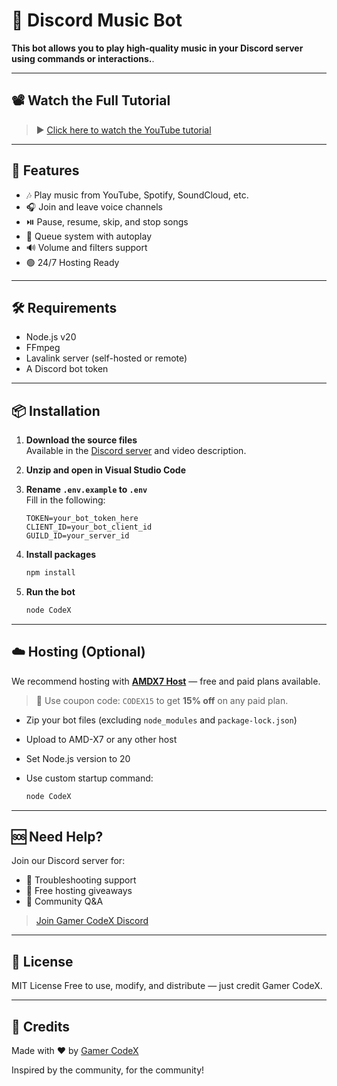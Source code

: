 
# 🎵 Discord Music Bot

**This bot allows you to play high-quality music in your Discord server using commands or interactions.**.

---

## 📽️ Watch the Full Tutorial

> ▶️ [Click here to watch the YouTube tutorial](https://youtube.com/@GamerCodeX)

---

## 📌 Features

- 🎶 Play music from YouTube, Spotify, SoundCloud, etc.
- 🎧 Join and leave voice channels
- ⏯️ Pause, resume, skip, and stop songs
- 📃 Queue system with autoplay
- 🔊 Volume and filters support
- 🟢 24/7 Hosting Ready

---

## 🛠️ Requirements

- Node.js v20
- FFmpeg
- Lavalink server (self-hosted or remote)
- A Discord bot token

---

## 📦 Installation

1. **Download the source files**  
   Available in the [Discord server](https://discord.gg/codexdev) and video description.

2. **Unzip and open in Visual Studio Code**

3. **Rename `.env.example` to `.env`**  
   Fill in the following:
   ```env
   TOKEN=your_bot_token_here
   CLIENT_ID=your_bot_client_id
   GUILD_ID=your_server_id
   ```

4. **Install packages**

   ```bash
   npm install
   ```

5. **Run the bot**

   ```bash
   node CodeX
   ```

---

## ☁️ Hosting (Optional)

We recommend hosting with **[AMDX7 Host]([https:///](https://discord.gg/NZ5uNsGuZu))** — free and paid plans available.

> 💸 Use coupon code: `CODEX15` to get **15% off** on any paid plan.

* Zip your bot files (excluding `node_modules` and `package-lock.json`)
* Upload to AMD-X7 or any other host
* Set Node.js version to 20
* Use custom startup command:

  ```bash
  node CodeX
  ```

---

## 🆘 Need Help?

Join our Discord server for:

* 🔧 Troubleshooting support
* 🎁 Free hosting giveaways
* 🧠 Community Q\&A

> [Join Gamer CodeX Discord](https://discord.gg/codexdev)

---

## 📜 License

MIT License
Free to use, modify, and distribute — just credit Gamer CodeX.

---

## 🙏 Credits

Made with ❤️ by [Gamer CodeX](https://youtube.com/@GamerCodeX)

Inspired by the community, for the community!



